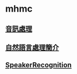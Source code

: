 # mhmc

## [音訊處理](https://toonnyy8.github.io/mhmc/web_audio_api/)

## [自然語言處理簡介](https://toonnyy8.github.io/mhmc/nlp/)

## [SpeakerRecognition](./SpeakerRecognition/)